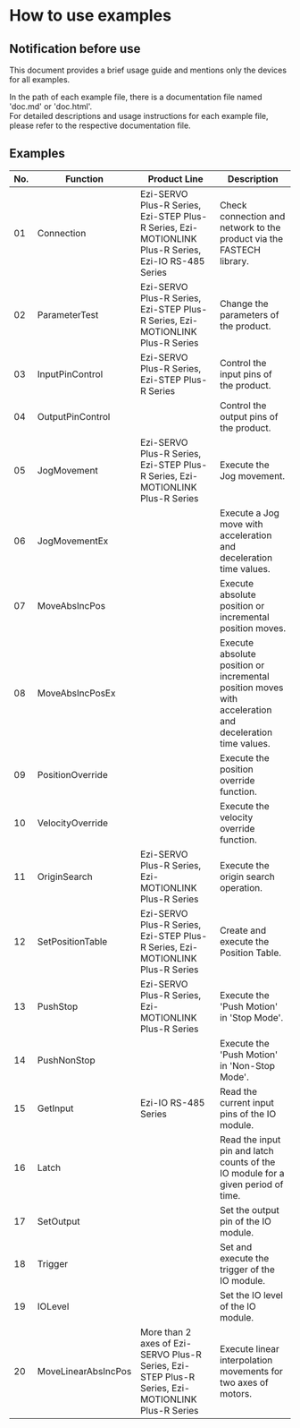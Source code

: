 # How to use examples

Notification before use
-------------------------------------------------------
This document provides a brief usage guide and mentions only the devices for all examples.  

In the path of each example file, there is a documentation file named 'doc.md' or 'doc.html'.  
For detailed descriptions and usage instructions for each example file, please refer to the respective documentation file.  


## Examples  

| No. | Function                        | Product Line                                         | Description                                  |
|-----|---------------------------------|------------------------------------------------------|----------------------------------------------|
| 01   | Connection            | Ezi-SERVO Plus-R Series, Ezi-STEP Plus-R Series, Ezi-MOTIONLINK Plus-R Series, Ezi-IO RS-485 Series | Check connection and network to the product via the FASTECH library. |
| 02   | ParameterTest         | Ezi-SERVO Plus-R Series, Ezi-STEP Plus-R Series, Ezi-MOTIONLINK Plus-R Series | Change the parameters of the product.                       |
| 03   | InputPinControl       | Ezi-SERVO Plus-R Series, Ezi-STEP Plus-R Series                | Control the input pins of the product.                      |
| 04   | OutputPinControl      |                                                               | Control the output pins of the product.                     |
| 05   | JogMovement           | Ezi-SERVO Plus-R Series, Ezi-STEP Plus-R Series, Ezi-MOTIONLINK Plus-R Series | Execute the Jog movement.                                  |
| 06   | JogMovementEx         |                                                               | Execute a Jog move with acceleration and deceleration time values. |
| 07   | MoveAbsIncPos         |                                                               | Execute absolute position or incremental position moves.    |
| 08   | MoveAbsIncPosEx       |                                                               | Execute absolute position or incremental position moves with acceleration and deceleration time values. |
| 09   | PositionOverride      |                                                               | Execute the position override function.                     |
| 10   | VelocityOverride      |                                                               | Execute the velocity override function.                     |
| 11   | OriginSearch          | Ezi-SERVO Plus-R Series, Ezi-MOTIONLINK Plus-R Series         | Execute the origin search operation.                        |
| 12   | SetPositionTable      | Ezi-SERVO Plus-R Series, Ezi-STEP Plus-R Series, Ezi-MOTIONLINK Plus-R Series | Create and execute the Position Table.                      |
| 13   | PushStop              | Ezi-SERVO Plus-R Series, Ezi-MOTIONLINK Plus-R Series         | Execute the 'Push Motion' in 'Stop Mode'.                   |
| 14   | PushNonStop           |                                                               | Execute the 'Push Motion' in 'Non-Stop Mode'.               |
| 15   | GetInput              | Ezi-IO RS-485 Series                                           | Read the current input pins of the IO module.               |
| 16   | Latch                 |                                                               | Read the input pin and latch counts of the IO module for a given period of time. |
| 17   | SetOutput             |                                                               | Set the output pin of the IO module.                        |
| 18   | Trigger               |                                                               | Set and execute the trigger of the IO module.               |
| 19   | IOLevel               |                                                               | Set the IO level of the IO module.                          |
| 20   | MoveLinearAbsIncPos   | More than 2 axes of Ezi-SERVO Plus-R Series, Ezi-STEP Plus-R Series, Ezi-MOTIONLINK Plus-R Series | Execute linear interpolation movements for two axes of motors. |